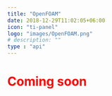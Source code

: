 ```yaml
---
title: "OpenFOAM"
date: 2018-12-29T11:02:05+06:00
icon: "ti-panel"
logo: "images/OpenFOAM.png"
# description: ""
type : "api"
---
```


<h1 class="text-center" style="color:red">Coming soon</h1>